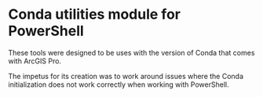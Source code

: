 # Conda utilities module for PowerShell

These tools were designed to be uses with the version of Conda that comes with ArcGIS Pro. 

The impetus for its creation was to work around issues where the Conda initialization does not work correctly when working with PowerShell.
